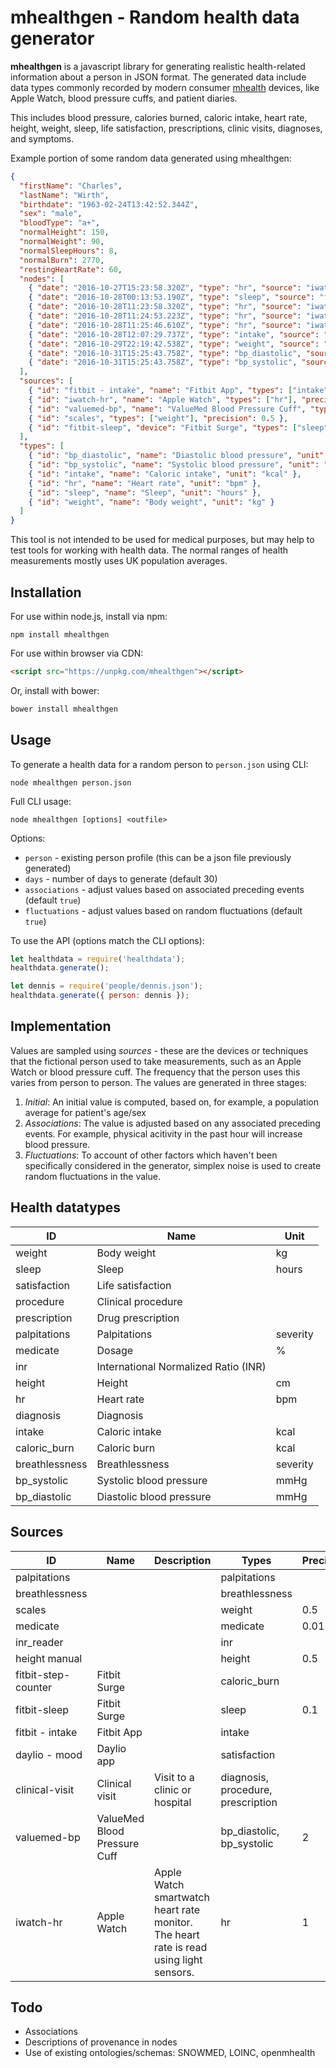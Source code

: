 # mhealthgen - Random health data generator

__mhealthgen__ is a javascript library for generating realistic health-related
information about a person in JSON format. The generated data include data
types commonly recorded by modern consumer
[mhealth](https://en.wikipedia.org/wiki/MHealth) devices, like Apple Watch,
blood pressure cuffs, and patient diaries. 

This includes blood pressure, calories burned, caloric intake, heart rate,
height, weight, sleep, life satisfaction, prescriptions, clinic visits,
diagnoses, and symptoms.

Example portion of some random data generated using mhealthgen:

```json
{
  "firstName": "Charles",
  "lastName": "Wirth",
  "birthdate": "1963-02-24T13:42:52.344Z",
  "sex": "male",
  "bloodType": "a+",
  "normalHeight": 150,
  "normalWeight": 90,
  "normalSleepHours": 8,
  "normalBurn": 2770,
  "restingHeartRate": 60,
  "nodes": [
    { "date": "2016-10-27T15:23:58.320Z", "type": "hr", "source": "iwatch-hr", "value": 61 },
    { "date": "2016-10-28T00:13:53.190Z", "type": "sleep", "source": "fitbit-sleep", "value": 12.7 },
    { "date": "2016-10-28T11:23:58.320Z", "type": "hr", "source": "iwatch-hr", "value": 81 },
    { "date": "2016-10-28T11:24:53.223Z", "type": "hr", "source": "iwatch-hr", "value": 76 },
    { "date": "2016-10-28T11:25:46.610Z", "type": "hr", "source": "iwatch-hr", "value": 68 },
    { "date": "2016-10-28T12:07:29.737Z", "type": "intake", "source": "fitbit - intake", "value": 2513 },
    { "date": "2016-10-29T22:19:42.538Z", "type": "weight", "source": "scales", "value": 95.5 },
    { "date": "2016-10-31T15:25:43.758Z", "type": "bp_diastolic", "source": "valuemed-bp", "value": 80 },
    { "date": "2016-10-31T15:25:43.758Z", "type": "bp_systolic", "source": "valuemed-bp", "value": 112  }
  ],
  "sources": [
    { "id": "fitbit - intake", "name": "Fitbit App", "types": ["intake"] },
    { "id": "iwatch-hr", "name": "Apple Watch", "types": ["hr"], "precision": 1 },
    { "id": "valuemed-bp", "name": "ValueMed Blood Pressure Cuff", "types": ["bp_diastolic", "bp_systolic"], "precision": 2 },
    { "id": "scales", "types": ["weight"], "precision": 0.5 },
    { "id": "fitbit-sleep", "device": "Fitbit Surge", "types": ["sleep"], "precision": 0.1 }
  ],
  "types": [
    { "id": "bp_diastolic", "name": "Diastolic blood pressure", "unit": "mmHg" },
    { "id": "bp_systolic", "name": "Systolic blood pressure", "unit": "mmHg" },
    { "id": "intake", "name": "Caloric intake", "unit": "kcal" },
    { "id": "hr", "name": "Heart rate", "unit": "bpm" },
    { "id": "sleep", "name": "Sleep", "unit": "hours" },
    { "id": "weight", "name": "Body weight", "unit": "kg" }
  ]
}
```

This tool is not intended to be used for medical purposes, but may help to
test tools for working with health data. The normal ranges of health
measurements mostly uses UK population averages.

## Installation

For use within node.js, install via npm:
```
npm install mhealthgen
```

For use within browser via CDN:
```html
<script src="https://unpkg.com/mhealthgen"></script>
```

Or, install with bower:
```bash
bower install mhealthgen
```

## Usage

To generate a health data for a random person to `person.json` using CLI:

```
node mhealthgen person.json
```

Full CLI usage:

```
node mhealthgen [options] <outfile>
```
Options:
* `person` - existing person profile (this can be a json file previously generated)
* `days` - number of days to generate (default 30)
* `associations` - adjust values based on associated preceding events (default `true`)
* `fluctuations` - adjust values based on random fluctuations (default `true`)

To use the API (options match the CLI options):

```js
let healthdata = require('healthdata');
healthdata.generate();

let dennis = require('people/dennis.json');
healthdata.generate({ person: dennis });
```

## Implementation

Values are sampled using _sources_ - these are the devices or techniques that
the fictional person used to take measurements, such as an Apple Watch or
blood pressure cuff. The frequency that the person uses this varies from
person to person. The values are generated in three stages:

1. _Initial_: An initial value is computed, based on, for example, a population average for patient's age/sex
2. _Associations_: The value is adjusted based on any associated preceding events. For example, physical acitivity in the past hour will increase blood pressure.
3. _Fluctuations_: To account of other factors which haven't been specifically considered in the generator, simplex noise is used to create random fluctuations in the value.

## Health datatypes

[//]: # (TYPES)

ID | Name | Unit
---|------|------
weight | Body weight | kg
sleep | Sleep | hours
satisfaction | Life satisfaction | 
procedure | Clinical procedure | 
prescription | Drug prescription | 
palpitations | Palpitations | severity
medicate | Dosage | %
inr | International Normalized Ratio (INR) | 
height | Height | cm
hr | Heart rate | bpm
diagnosis | Diagnosis | 
intake | Caloric intake | kcal
caloric_burn | Caloric burn | kcal
breathlessness | Breathlessness | severity
bp_systolic | Systolic blood pressure | mmHg
bp_diastolic | Diastolic blood pressure | mmHg

[//]: # (TYPES!)

## Sources

[//]: # (SOURCES)

ID | Name | Description | Types | Precision
---|------|-------------|-------|----------
palpitations |  |  | palpitations | 
breathlessness |  |  | breathlessness | 
scales |  |  | weight | 0.5
medicate |  |  | medicate | 0.01
inr_reader |  |  | inr | 
height manual |  |  | height | 0.5
fitbit-step-counter | Fitbit Surge |  | caloric_burn | 
fitbit-sleep | Fitbit Surge |  | sleep | 0.1
fitbit - intake | Fitbit App |  | intake | 
daylio - mood | Daylio app |  | satisfaction | 
clinical-visit | Clinical visit | Visit to a clinic or hospital | diagnosis, procedure, prescription | 
valuemed-bp | ValueMed Blood Pressure Cuff |  | bp_diastolic, bp_systolic | 2
iwatch-hr | Apple Watch | Apple Watch smartwatch heart rate monitor. The heart rate is read using light sensors. | hr | 1

[//]: # (SOURCES!)

## Todo

* Associations
* Descriptions of provenance in nodes
* Use of existing ontologies/schemas: SNOWMED, LOINC, openmhealth
